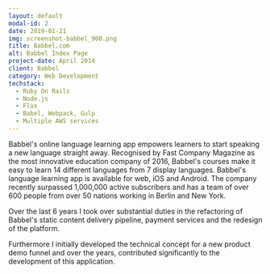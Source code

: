 ```yaml
---
layout: default
modal-id: 2
date: 2019-01-21
img: screenshot-babbel_900.png
title: Babbel.com
alt: Babbel Index Page
project-date: April 2014
client: Babbel
category: Web Development
techstack:
  - Ruby On Rails
  - Node.js
  - Flux
  - Babel, Webpack, Gulp
  - Multiple AWS services
---
```


<p>Babbel's online language learning app empowers learners to start speaking a new language straight away. Recognised by Fast Company Magazine as the most innovative education company of 2016, Babbel's courses make it easy to learn 14 different languages from 7 display languages. Babbel's language learning app is available for web, iOS and Android. The company recently surpassed 1,000,000 active subscribers and has a team of over 600 people from over 50 nations working in Berlin and New York.<p>
<p>Over the last 6 years I took over substantial duties in the refactoring of Babbel's static content delivery pipeline, payment services and the redesign of the platform.</p>
<p>Furthermore I initially developed the technical concept for a new product demo funnel and over the years, contributed significantly to the development of this application.</p>
